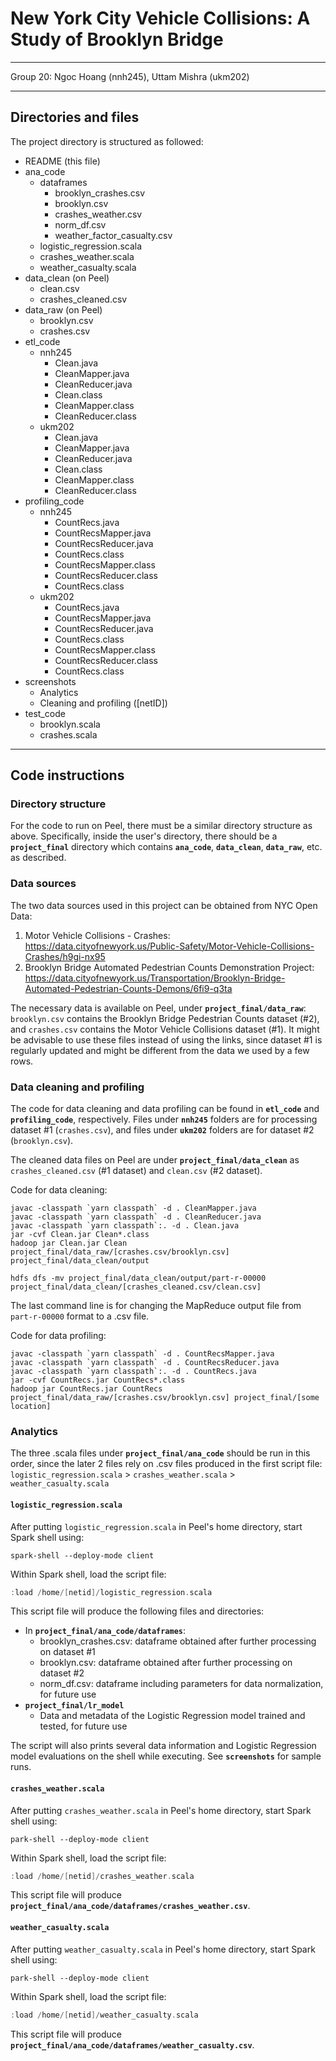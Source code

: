 # New York City Vehicle Collisions: A Study of Brooklyn Bridge
---

Group 20: Ngoc Hoang (nnh245), Uttam Mishra (ukm202)

---

## Directories and files
The project directory is structured as followed:
* README (this file)
* ana_code
    * dataframes
        * brooklyn_crashes.csv
        * brooklyn.csv
        * crashes_weather.csv
        * norm_df.csv
        * weather_factor_casualty.csv
    * logistic_regression.scala
    * crashes_weather.scala
    * weather_casualty.scala
* data_clean (on Peel)
    * clean.csv
    * crashes_cleaned.csv
* data_raw (on Peel)
    * brooklyn.csv
    * crashes.csv
* etl_code
    * nnh245
        * Clean.java
        * CleanMapper.java
        * CleanReducer.java
        * Clean.class
        * CleanMapper.class
        * CleanReducer.class
    * ukm202
        * Clean.java
        * CleanMapper.java
        * CleanReducer.java
        * Clean.class
        * CleanMapper.class
        * CleanReducer.class
* profiling_code
    * nnh245
        * CountRecs.java
        * CountRecsMapper.java
        * CountRecsReducer.java
        * CountRecs.class
        * CountRecsMapper.class
        * CountRecsReducer.class
        * CountRecs.class
    * ukm202
        * CountRecs.java
        * CountRecsMapper.java
        * CountRecsReducer.java
        * CountRecs.class
        * CountRecsMapper.class
        * CountRecsReducer.class
        * CountRecs.class
* screenshots
    * Analytics
    * Cleaning and profiling ([netID])
* test_code
    * brooklyn.scala
    * crashes.scala
---
## Code instructions

### Directory structure
For the code to run on Peel, there must be a similar directory structure as above. Specifically, inside the user's directory, there should be a **`project_final`** directory which contains **`ana_code`**, **`data_clean`**, **`data_raw`**, etc. as described.

### Data sources
The two data sources used in this project can be obtained from NYC Open Data:
1. Motor Vehicle Collisions - Crashes: https://data.cityofnewyork.us/Public-Safety/Motor-Vehicle-Collisions-Crashes/h9gi-nx95
2. Brooklyn Bridge Automated Pedestrian Counts Demonstration Project: https://data.cityofnewyork.us/Transportation/Brooklyn-Bridge-Automated-Pedestrian-Counts-Demons/6fi9-q3ta

The necessary data is available on Peel, under **`project_final/data_raw`**: `brooklyn.csv` contains the Brooklyn Bridge Pedestrian Counts dataset (#2), and `crashes.csv` contains the Motor Vehicle Collisions dataset (#1). It might be advisable to use these files instead of using the links, since dataset #1 is regularly updated and might be different from the data we used by a few rows.

### Data cleaning and profiling
The code for data cleaning and data profiling can be found in **`etl_code`** and **`profiling_code`**, respectively. Files under **`nnh245`** folders are for processing dataset #1 (`crashes.csv`), and files under **`ukm202`** folders are for dataset #2 (`brooklyn.csv`).

The cleaned data files on Peel are under **`project_final/data_clean`** as `crashes_cleaned.csv` (#1 dataset) and `clean.csv` (#2 dataset).

Code for data cleaning:
```shell
javac -classpath `yarn classpath` -d . CleanMapper.java
javac -classpath `yarn classpath` -d . CleanReducer.java
javac -classpath `yarn classpath`:. -d . Clean.java
jar -cvf Clean.jar Clean*.class
hadoop jar Clean.jar Clean project_final/data_raw/[crashes.csv/brooklyn.csv] project_final/data_clean/output

hdfs dfs -mv project_final/data_clean/output/part-r-00000 project_final/data_clean/[crashes_cleaned.csv/clean.csv]
```

The last command line is for changing the MapReduce output file from `part-r-00000` format to a .csv file.

Code for data profiling:
```shell
javac -classpath `yarn classpath` -d . CountRecsMapper.java
javac -classpath `yarn classpath` -d . CountRecsReducer.java
javac -classpath `yarn classpath`:. -d . CountRecs.java
jar -cvf CountRecs.jar CountRecs*.class
hadoop jar CountRecs.jar CountRecs project_final/data_raw/[crashes.csv/brooklyn.csv] project_final/[some location]
```

### Analytics

The three .scala files under **`project_final/ana_code`** should be run in this order, since the later 2 files rely on .csv files produced in the first script file: `logistic_regression.scala` > `crashes_weather.scala` > `weather_casualty.scala`

#### `logistic_regression.scala`
After putting `logistic_regression.scala` in Peel's home directory, start Spark shell using:
```shell
spark-shell --deploy-mode client
```

Within Spark shell, load the script file:
```scala
:load /home/[netid]/logistic_regression.scala
```

This script file will produce the following files and directories:
* In **`project_final/ana_code/dataframes`**:
    * brooklyn_crashes.csv: dataframe obtained after further processing on dataset #1
    * brooklyn.csv: dataframe obtained after further processing on dataset #2
    * norm_df.csv: dataframe including parameters for data normalization, for future use
* **`project_final/lr_model`**
    * Data and metadata of the Logistic Regression model trained and tested, for future use

The script will also prints several data information and Logistic Regression model evaluations on the shell while executing. See **`screenshots`** for sample runs.

#### `crashes_weather.scala`
After putting `crashes_weather.scala` in Peel's home directory, start Spark shell using:
```shell
park-shell --deploy-mode client
```

Within Spark shell, load the script file:
```scala
:load /home/[netid]/crashes_weather.scala
```

This script file will produce **`project_final/ana_code/dataframes/crashes_weather.csv`**.

#### `weather_casualty.scala`
After putting `weather_casualty.scala` in Peel's home directory, start Spark shell using:
```shell
park-shell --deploy-mode client
```

Within Spark shell, load the script file:
```scala
:load /home/[netid]/weather_casualty.scala
```

This script file will produce **`project_final/ana_code/dataframes/weather_casualty.csv`**.